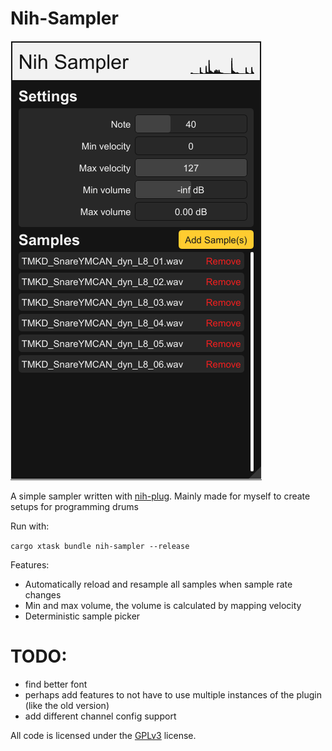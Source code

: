 # Nih-Sampler

![Screenshot](./screenshot.png)

A simple sampler written with [nih-plug](https://github.com/robbert-vdh/nih-plug.git).
Mainly made for myself to create setups for programming drums

Run with:

`cargo xtask bundle nih-sampler --release`

Features:
- Automatically reload and resample all samples when sample rate changes
- Min and max volume, the volume is calculated by mapping velocity
- Deterministic sample picker


# TODO:
- find better font
- perhaps add features to not have to use multiple instances of the plugin (like the old version)
- add different channel config support

All code is licensed under the [GPLv3](https://www.gnu.org/licenses/gpl-3.0.txt) license.
